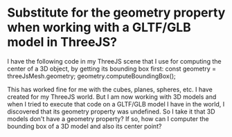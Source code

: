 
# Substitute for the geometry property when working with a GLTF/GLB model in ThreeJS?

I have the following code in my ThreeJS scene that I use for computing the center of a 3D object, by getting its bounding box first:
    const geometry = threeJsMesh.geometry;
    geometry.computeBoundingBox();

This has worked fine for me with the cubes, planes, spheres, etc. I have created for my ThreeJS world.  But I am now working with 3D models and when I tried to execute that code on a GLTF/GLB model I have in the world, I discovered that its geometry property was undefined.
So I take it that 3D models don't have a geometry property?  If so, how can I computer the bounding box of a 3D model and also its center point?

        
